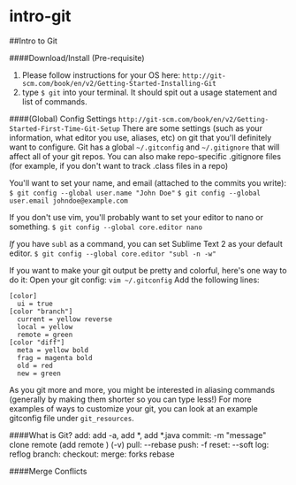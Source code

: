 # intro-git

##Intro to Git

####Download/Install (Pre-requisite)
1.  Please follow instructions for your OS here: `http://git-scm.com/book/en/v2/Getting-Started-Installing-Git`
2.  type `$ git` into your terminal.  It should spit out a usage statement and list of commands.

####(Global) Config Settings
  `http://git-scm.com/book/en/v2/Getting-Started-First-Time-Git-Setup`
  There are some settings (such as your information, what editor you use, aliases, etc) on git that you'll definitely want to configure.
  Git has a global `~/.gitconfig` and `~/.gitignore` that will affect all of your git repos.  You can also make repo-specific .gitignore files (for example, if you don't want to track .class files in a repo)
  
  You'll want to set your name, and email (attached to the commits you write):
`$ git config --global user.name "John Doe"`
`$ git config --global user.email johndoe@example.com`
  
  If you don't use vim, you'll probably want to set your editor to nano or something.
  `$ git config --global core.editor nano`
  
  *If* you have `subl` as a command, you can set Sublime Text 2 as your default editor.
  `$ git config --global core.editor "subl -n -w"`
  
  If you want to make your git output be pretty and colorful, here's one way to do it:
  Open your git config: `vim ~/.gitconfig`
  Add the following lines:
  ```
  [color]
    ui = true
  [color "branch"]
    current = yellow reverse
    local = yellow
    remote = green
  [color "diff"]
    meta = yellow bold
    frag = magenta bold
    old = red
    new = green
  ```
  As you git more and more, you might be interested in aliasing commands (generally by making them shorter so you can type less!)  For more examples of ways to customize your git, you can look at an example gitconfig file under `git_resources`.
  

####What is Git?
  add: add -a, add *, add *.java
  commit: -m "message"
  clone
  remote (add remote <branch>) (-v)
  pull: --rebase
  push: -f
  reset: --soft
  log:
  reflog
  branch:
  checkout:
  merge:
  forks
  rebase

####Merge Conflicts


  

